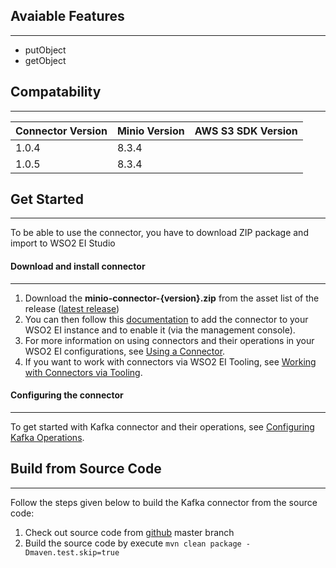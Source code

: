## Avaiable Features
---
 - putObject
 - getObject
## Compatability
---
Connector Version | Minio Version | AWS S3 SDK Version
----|----|----
1.0.4 | 8.3.4 |
1.0.5 | 8.3.4 |

## Get Started
---
To be able to use the connector, you have to download ZIP package and import to WSO2 EI Studio
#### Download and install connector
---
1. Download the **minio-connector-{version}.zip** from the asset list of the release ([latest release](https://github.com/spsvnhub/wso2mi-minio-connector/releases/latest))
2. You can then follow this [documentation](https://docs.wso2.com/display/EI650/Working+with+Connectors+via+the+Management+Console) to add the connector to your WSO2 EI instance and to enable it (via the management console).
3. For more information on using connectors and their operations in your WSO2 EI configurations, see [Using a Connector](https://docs.wso2.com/display/EI650/Using+a+Connector).
4. If you want to work with connectors via WSO2 EI Tooling, see [Working with Connectors via Tooling](https://docs.wso2.com/display/EI650/Working+with+Connectors+via+Tooling).
#### Configuring the connector
---
To get started with Kafka connector and their operations, see [Configuring Kafka Operations](docs/config.md).

## Build from Source Code
---
Follow the steps given below to build the Kafka connector from the source code:
1. Check out source code from [github](https://github.com/spsvnhub/wso2mi-minio-connector.git) master branch
2. Build the source code by execute ```mvn clean package -Dmaven.test.skip=true```

